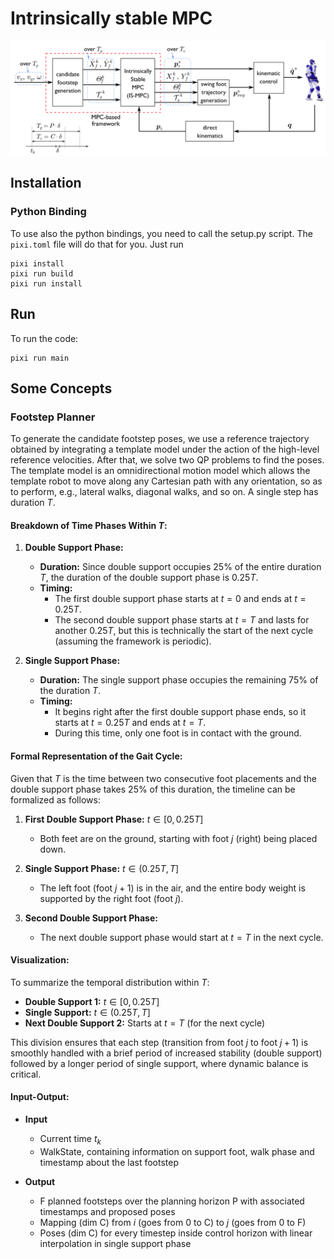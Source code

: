 # Intrinsically stable MPC

![](docs/ismpc.png)

## Installation

### Python Binding

To use also the python bindings, you need to call the setup.py script. The `pixi.toml` file will do that for you. Just run
```
pixi install
pixi run build
pixi run install
```

## Run

To run the code:
```
pixi run main
```

## Some Concepts

### Footstep Planner

To generate the candidate footstep poses, we use a reference trajectory obtained
by integrating a template model under the action of the high-level reference
velocities. After that, we solve two QP problems to find the poses. The template
model is an omnidirectional motion model which allows the template robot to move
along any Cartesian path with any orientation, so as to perform, e.g., lateral
walks, diagonal walks, and so on. A single step has duration $T$.

#### Breakdown of Time Phases Within $T$:

1. **Double Support Phase:**
   - **Duration:** Since double support occupies 25% of the entire duration $T$, the duration of the double support phase is $0.25T$.
   - **Timing:**
     - The first double support phase starts at $t = 0$ and ends at $t = 0.25T$.
     - The second double support phase starts at $t = T$ and lasts for another $0.25T$, but this is technically the start of the next cycle (assuming the framework is periodic).

2. **Single Support Phase:**
   - **Duration:** The single support phase occupies the remaining 75% of the duration $T$.
   - **Timing:**
     - It begins right after the first double support phase ends, so it starts at $t = 0.25T$ and ends at $t = T$.
     - During this time, only one foot is in contact with the ground.

#### Formal Representation of the Gait Cycle:

Given that $T$ is the time between two consecutive foot placements and the double support phase takes 25% of this duration, the timeline can be formalized as follows:

1. **First Double Support Phase:**
   $t \in [0, 0.25T]$
   - Both feet are on the ground, starting with foot $j$ (right) being placed down.

2. **Single Support Phase:**
   $t \in (0.25T, T]$
   - The left foot (foot $j+1$) is in the air, and the entire body weight is supported by the right foot (foot $j$).

3. **Second Double Support Phase:**
   - The next double support phase would start at $t = T$ in the next cycle.

#### Visualization:

To summarize the temporal distribution within $T$:

- **Double Support 1:** $t \in [0, 0.25T]$
- **Single Support:** $t \in (0.25T, T]$
- **Next Double Support 2:** Starts at $t = T$ (for the next cycle)

This division ensures that each step (transition from foot $j$ to foot $j+1$) is smoothly handled with a brief period of increased stability (double support) followed by a longer period of single support, where dynamic balance is critical.

#### Input-Output:

- **Input**
  - Current time $t_k$
  - WalkState, containing information on support foot, walk phase and timestamp about the last footstep

- **Output**
  - F planned footsteps over the planning horizon P with associated timestamps and proposed poses
  - Mapping (dim C) from $i$ (goes from 0 to C) to $j$ (goes from 0 to F)
  - Poses (dim C) for every timestep inside control horizon with linear interpolation in single support phase
